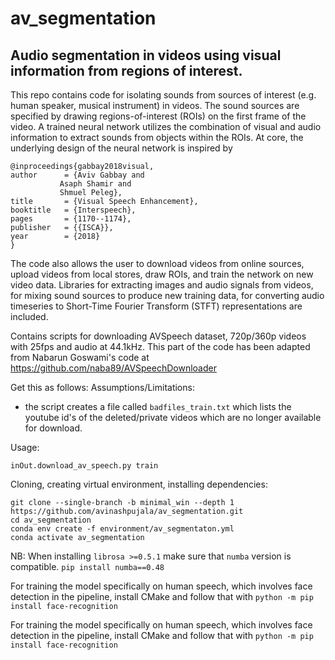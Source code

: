 # av_segmentation
## Audio segmentation in videos using visual information from regions of interest.
This repo contains code for isolating sounds from sources of interest (e.g. human speaker, musical instrument) in videos. The sound sources are specified by drawing regions-of-interest (ROIs) on the first frame of the video. A trained neural network utilizes the combination of visual and audio information to extract sounds from objects within the ROIs. At core, the underlying design of the neural network is inspired by
```
@inproceedings{gabbay2018visual,
author  	= {Aviv Gabbay and
	  	   Asaph Shamir and
		   Shmuel Peleg},
title     	= {Visual Speech Enhancement},
booktitle 	= {Interspeech},
pages     	= {1170--1174},
publisher 	= {{ISCA}},
year      	= {2018}
}
```	

The code also allows the user to download videos from online sources, upload videos from local stores, draw ROIs, and train the network on new video data. Libraries for extracting images and audio signals from videos, for mixing sound sources to produce new training data, for converting audio timeseries to Short-Time Fourier Transform (STFT) representations are included.

Contains scripts for downloading AVSpeech dataset, 720p/360p videos with 25fps and audio at 44.1kHz. 
This part of the code has been adapted from Nabarun Goswami's code at
https://github.com/naba89/AVSpeechDownloader

Get this as follows:
Assumptions/Limitations: 
  - the script creates a file called `badfiles_train.txt` which lists the youtube id's of the deleted/private videos which are no longer       available for download.  

Usage:
  ```
  inOut.download_av_speech.py train
  ```
Cloning, creating virtual environment, installing dependencies:
```
git clone --single-branch -b minimal_win --depth 1 https://github.com/avinashpujala/av_segmentation.git
cd av_segmentation
conda env create -f environment/av_segmentaton.yml
conda activate av_segmentation
```
NB: When installing ```librosa >=0.5.1``` make sure that ```numba``` version is compatible.
```pip install numba==0.48```

For training the model specifically on human speech, which involves face detection in the pipeline, install CMake and follow that with
```python -m pip install face-recognition```

For training the model specifically on human speech, which involves face detection in the pipeline, install CMake and follow that with
```python -m pip install face-recognition```

